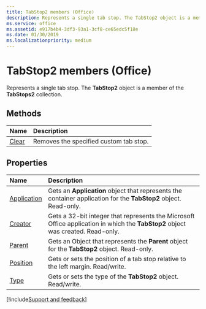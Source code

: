 ```yaml
---
title: TabStop2 members (Office)
description: Represents a single tab stop. The TabStop2 object is a member of the TabStops2 collection.
ms.service: office
ms.assetid: e917b4b4-3df3-93a1-3cf8-ce65edc5f18e
ms.date: 01/30/2019
ms.localizationpriority: medium
---
```



# TabStop2 members (Office)

Represents a single tab stop. The **TabStop2** object is a member of the **TabStops2** collection.


## Methods

|Name|Description|
|:-----|:-----|
|[Clear](../../Office.TabStop2.Clear.md)|Removes the specified custom tab stop.|


## Properties

|Name|Description|
|:-----|:-----|
|[Application](../../Office.TabStop2.Application.md)|Gets an **Application** object that represents the container application for the **TabStop2** object. Read-only.|
|[Creator](../../Office.TabStop2.Creator.md)|Gets a 32-bit integer that represents the Microsoft Office application in which the **TabStop2** object was created. Read-only.|
|[Parent](../../Office.TabStop2.Parent.md)|Gets an Object that represents the **Parent** object for the **TabStop2** object. Read-only.|
|[Position](../../Office.TabStop2.Position.md)|Gets or sets the position of a tab stop relative to the left margin. Read/write.|
|[Type](../../Office.TabStop2.Type.md)|Gets or sets the type of the **TabStop2** object. Read/write.|

[!include[Support and feedback](~/includes/feedback-boilerplate.md)]